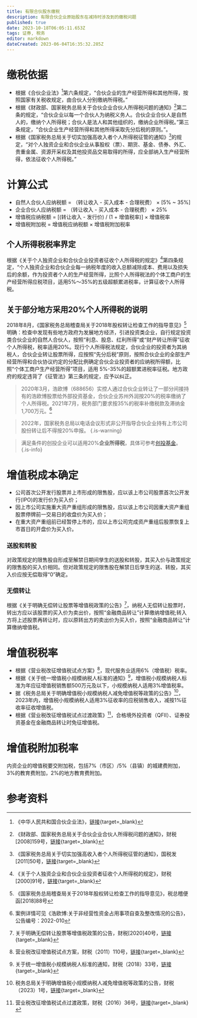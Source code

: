 ```yaml
---
title: 有限合伙股东缴税
description: 有限合伙企业原始股东在减持时涉及到的缴税问题
published: true
date: 2023-10-18T06:05:11.653Z
tags: 证券, 税务
editor: markdown
dateCreated: 2023-06-04T16:35:32.285Z
---
```


# 缴税依据
- 根据《合伙企业法》[^1]第六条规定，“合伙企业的生产经营所得和其他所得，按照国家有关税收规定，由合伙人分别缴纳所得税。”
- 根据《财政部、国家税务总局关于合伙企业合伙人所得税问题的通知》[^2]第二条的规定，“合伙企业以每一个合伙人为纳税义务人。合伙企业合伙人是自然人的，缴纳个人所得税；合伙人是法人和其他组织的，缴纳企业所得税。”第三条规定，“合伙企业生产经营所得和其他所得采取先分后税的原则。”。
- 根据《国家税务总局关于切实加强高收入者个人所得税征管的通知》[^3]的规定，“对个人独资企业和合伙企业从事股权（票）、期货、基金、债券、外汇、贵重金属、资源开采权及其他投资品交易取得的所得，应全部纳入生产经营所得，依法征收个人所得税。”

# 计算公式
- 自然人合伙人应纳税额 = （转让收入 - 买入成本 - 合理税费） × [5% ~ 35%]
- 企业合伙人应纳税额 = （转让收入 - 买入成本 - 合理税费） × 25%
- 增值税应纳税额 = [(转让收入 - 发行价) / (1 + 增值税率)] × 增值税率
- 增值税附加税 = 增值税应纳税额 × 增值税附加税率

## 个人所得税税率界定
根据《关于个人独资企业和合伙企业投资者征收个人所得税的规定》[^4]第四条规定，“个人独资企业和合伙企业每一纳税年度的收入总额减除成本、费用以及损失后的余额，作为投资者个人的生产经营所得，比照个人所得税法的个体工商户的生产经营所得应税项目，适用5%～35%的五级超额累进税率，计算征收个人所得税。

## 关于部分地方采用20%个人所得税的说明
2018年8月，《国家税务总局稽查局关于2018年股权转让检查工作的指导意见》[^5]明确：检查中发现有些地方政府为发展地方经济，引进投资类企业，自行规定投资类合伙企业的自然人合伙人，按照“利息、股息、红利所得”或“财产转让所得”征收个人所得税，税率适用20%。现行个人所得税法规定，合伙企业的投资者为其纳税人，合伙企业转让股票所得，应按照“先分后税”原则，按照合伙企业的全部生产经营所得和合伙协议约定的分配比例确定合伙企业投资者的应纳税所得额，比照“个体工商户生产经营所得”项目，适用 5%-35%的超额累进税率征税。地方政府的规定违背了《征管法》第三条的规定，应予以纠正。
> 2020年3月，浩欧博（688656）实控人通过合伙企业转让了一部分间接持有的浩欧博股票给外部投资基金，合伙企业苏州外润按20%的税率缴纳了个人所得税。2021年7月，税务部门要求按35%的税率补缴税款及滞纳金1,700万元。[^6]

> 2022年，国家税务总局以电话会议形式非公开指导合伙企业持有上市公司股份转让后不得按20%申报。
{.is-warning}

> 满足条件的创投企业可以适用20%**企业所得税**，具体可参考[创投基金](/证券/业务/减持/创投基金)。
{.is-info}


# 增值税成本确定
- 公司首次公开发行股票并上市形成的限售股，应以该上市公司股票首次公开发行(IPO)的发行价为买入价；
- 因上市公司实施重大资产重组形成的限售股，应以该上市公司因重大资产重组股票停牌前一交易日的收盘价为买入价；
- 在重大资产重组前已经暂停上市的，应以上市公司完成资产重组后股票恢复上市首日的开盘价为买入价。
### 送股和转股
对政策规定的限售股自形成至解禁日期间孳生的送股和转股，其买入价与政策规定的限售股的买入价相同。但对政策规定的限售股在解禁日后孳生的送、转股，其买入价应按无偿取得“0”确定。
### 无偿转让
根据《关于明确无偿转让股票等增值税政策的公告》[^7]，纳税人无偿转让股票时，转出方应以该股票的买入价为卖出价，按照“金融商品转让”计算缴纳增值税;转入方将上述股票再转让时，应以原转出方的卖出价为买入价，按照“金融商品转让”计算缴纳增值税。

# 增值税税率
- 根据《营业税改征增值税试点方案》[^8]，现代服务业适用6%（增值税）税率。
-	根据《关于统一增值税小规模纳税人标准的通知》[^9]，增值税小规模纳税人标准为年应征增值税销售额500万元及以下，小规模纳税人适用3%增值税率。
- 据《税务总局关于明确增值税小规模纳税人减免增值税等政策的公告》[^10]，2023年内，增值税小规模纳税人适用3%征收率的应税销售收入，减按1%征收率征收增值税。
- 根据《营业税改征增值税试点过渡政策》[^11]，合格境外投资者（QFII）、证券投资基金在金融商品转让时免征增值税。

# 增值税附加税率
内资企业的增值税要交附加税，包括7%（市区）/5%（县镇）的城建费附加，3%的教育费附加，2%的地方教育费附加。

# 参考资料
[^1]: 《中华人民共和国合伙企业法》，[链接](http://www.npc.gov.cn/npc/c198/200608/5df0406ff8be4587905e6004ec6fb9e4.shtml){target=_blank}
[^2]: 《财政部、国家税务总局关于合伙企业合伙人所得税问题的通知》，财税[2008]159号，[链接](http://www.chinatax.gov.cn/chinatax/n363/c4806/content.html){target=_blank}
[^3]: 《国家税务总局关于切实加强高收入者个人所得税征管的通知》，国税发[2011]50号，[链接](http://www.chinatax.gov.cn/chinatax/n363/c112764/content.html){target=_blank}
[^4]: 《关于个人独资企业和合伙企业投资者征收个人所得税的规定》，财税[2000]91号，[链接](http://www.chinatax.gov.cn/chinatax/n363/c1269/content.html){target=_blank}
[^5]: 《国家税务总局稽查局关于2018年股权转让检查工作的指导意见》，税总稽便函[2018]88号
[^6]: 案例详情可见《浩欧博:关于非经营性资金占用事项自查及整改情况的公告》，公告编号：2022-010
[^7]: 关于明确无偿转让股票等增值税政策的公告，财税[2020]40号，[链接](http://www.chinatax.gov.cn/chinatax/n359/c5157154/content.html){target=_blank}
[^8]: 营业税改征增值税试点方案，财税（2011）110号，[链接](http://www.chinatax.gov.cn/chinatax/n359/c157909/content.html){target=_blank}
[^9]: 关于统一增值税小规模纳税人标准的通知，财税（2018）33号，[链接](http://www.chinatax.gov.cn/n810341/n810755/c3377957/content.html){target=_blank}
[^10]: 税务总局关于明确增值税小规模纳税人减免增值税等政策的公告，财税（2023）1号，[链接](http://www.chinatax.gov.cn/chinatax/n359/c5183530/content.html){target=_blank}
[^11]: 营业税改征增值税试点过渡政策，财税（2016）36号，[链接](http://www.chinatax.gov.cn/chinatax/n359/c2138502/content.html){target=_blank}
